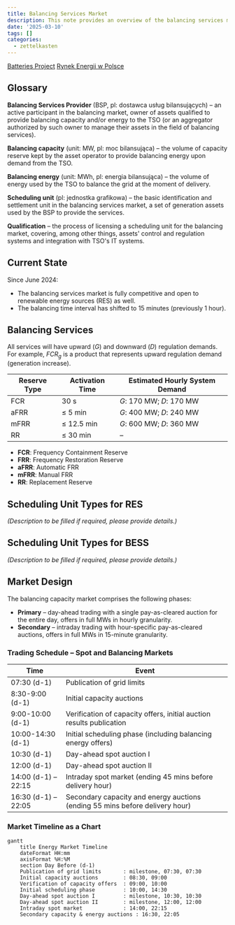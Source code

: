 ```yaml
---
title: Balancing Services Market
description: This note provides an overview of the balancing services market, including
date: '2025-03-10'
tags: []
categories:
  - zettelkasten
---
```


[Batteries Project](../projects/Batteries%20Project.md)
[Rynek Energii w Polsce](Rynek%20Energii%20w%20Polsce.md)

## Glossary

**Balancing Services Provider** (BSP, pl: dostawca usług bilansujących) – an active participant in the balancing market, owner of assets qualified to provide balancing capacity and/or energy to the TSO (or an aggregator authorized by such owner to manage their assets in the field of balancing services).

**Balancing capacity** (unit: MW, pl: moc bilansująca) – the volume of capacity reserve kept by the asset operator to provide balancing energy upon demand from the TSO.

**Balancing energy** (unit: MWh, pl: energia bilansująca) – the volume of energy used by the TSO to balance the grid at the moment of delivery.

**Scheduling unit** (pl: jednostka grafikowa) – the basic identification and settlement unit in the balancing services market, a set of generation assets used by the BSP to provide the services.

**Qualification** – the process of licensing a scheduling unit for the balancing market, covering, among other things, assets' control and regulation systems and integration with TSO's IT systems.

## Current State

Since June 2024:

- The balancing services market is fully competitive and open to renewable energy sources (RES) as well.
- The balancing time interval has shifted to 15 minutes (previously 1 hour).

## Balancing Services

All services will have upward ($G$) and downward ($D$) regulation demands. For example, $FCR_g$ is a product that represents upward regulation demand (generation increase).

| Reserve Type | Activation Time | Estimated Hourly System Demand |
| ------------ | --------------- | ------------------------------- |
| FCR          | 30 s            | $G$: 170 MW; $D$: 170 MW        |
| aFRR         | ≤ 5 min         | $G$: 400 MW; $D$: 240 MW        |
| mFRR         | ≤ 12.5 min      | $G$: 600 MW; $D$: 360 MW        |
| RR           | ≤ 30 min        | –                               |

- **FCR**: Frequency Containment Reserve
- **FRR**: Frequency Restoration Reserve
- **aFRR**: Automatic FRR
- **mFRR**: Manual FRR
- **RR**: Replacement Reserve

## Scheduling Unit Types for RES

*(Description to be filled if required, please provide details.)*

## Scheduling Unit Types for BESS

*(Description to be filled if required, please provide details.)*

## Market Design

The balancing capacity market comprises the following phases:

- **Primary** – day-ahead trading with a single pay-as-cleared auction for the entire day, offers in full MWs in hourly granularity.
- **Secondary** – intraday trading with hour-specific pay-as-cleared auctions, offers in full MWs in 15-minute granularity.

### Trading Schedule – Spot and Balancing Markets

| Time                | Event                                                                             |
| ------------------- | --------------------------------------------------------------------------------- |
| 07:30 (d-1)         | Publication of grid limits                                                        |
| 8:30-9:00 (d-1)     | Initial capacity auctions                                                         |
| 9:00-10:00 (d-1)    | Verification of capacity offers, initial auction results publication              |
| 10:00-14:30 (d-1)   | Initial scheduling phase (including balancing energy offers)                      |
| 10:30 (d-1)         | Day-ahead spot auction I                                                          |
| 12:00 (d-1)         | Day-ahead spot auction II                                                         |
| 14:00 (d-1) – 22:15 | Intraday spot market (ending 45 mins before delivery hour)                       |
| 16:30 (d-1) – 22:05 | Secondary capacity and energy auctions (ending 55 mins before delivery hour)     |

### Market Timeline as a Chart

```mermaid
gantt
    title Energy Market Timeline
    dateFormat HH:mm
    axisFormat %H:%M
    section Day Before (d-1)
    Publication of grid limits       : milestone, 07:30, 07:30
    Initial capacity auctions        : 08:30, 09:00
    Verification of capacity offers  : 09:00, 10:00
    Initial scheduling phase         : 10:00, 14:30
    Day-ahead spot auction I         : milestone, 10:30, 10:30
    Day-ahead spot auction II        : milestone, 12:00, 12:00
    Intraday spot market             : 14:00, 22:15
    Secondary capacity & energy auctions : 16:30, 22:05
```
